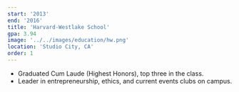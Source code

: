 ```yaml
---
start: '2013'
end: '2016'
title: 'Harvard-Westlake School'
gpa: 3.94
image: '../../images/education/hw.png'
location: 'Studio City, CA'
order: 1
---
```


- Graduated Cum Laude (Highest Honors), top three in the class.
- Leader in entrepreneurship, ethics, and current events clubs on campus.
